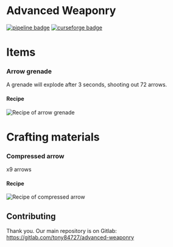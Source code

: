 # Advanced Weaponry
[![pipeline badge](https://gitlab.com/tony84727/advanced-weaponry/badges/master/pipeline.svg)](https://gitlab.com/tony84727/advanced-weaponry/pipelines)
[![curseforge badge](http://cf.way2muchnoise.eu/325437.svg)](https://www.curseforge.com/minecraft/mc-mods/advanced-weaponry)
# Items

### Arrow grenade
A grenade will explode after 3 seconds, shooting out 72 arrows.
#### Recipe
![Recipe of arrow grenade](assets/images/arrow_grenade_recipe.png)
# Crafting materials
### Compressed arrow
x9 arrows
#### Recipe
![Recipe of compressed arrow](assets/images/compressed_arrow_recipe.png)

## Contributing

Thank you. Our main repository is on Gitlab: https://gitlab.com/tony84727/advanced-weaponry

